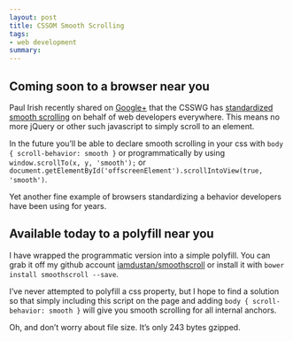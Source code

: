 ```yaml
---
layout: post
title: CSSOM Smooth Scrolling
tags:
- web development
summary: 
---
```


## Coming soon to a browser near you

Paul Irish recently shared on [Google+](https://plus.google.com/+PaulIrish/posts/XgLrpPS8vm8)
that the CSSWG has [standardized smooth
scrolling](http://dev.w3.org/csswg/cssom-view/#scroll-an-element-into-view) on behalf of web developers everywhere. This means no more jQuery or other such javascript to simply scroll to an element.

In the future you&rsquo;ll be able to declare smooth scrolling in your
css with `body { scroll-behavior: smooth }` or programmatically by using
`window.scrollTo(x, y, 'smooth');` or
`document.getElementById('offscreenElement').scrollIntoView(true,
'smooth')`.

Yet another fine example of browsers standardizing a behavior developers
have been using for years.

## Available today to a polyfill near you

I have wrapped the programmatic version into a simple polyfill. You can
grab it off my github account [iamdustan/smoothscroll](https://github.com/iamdustan/smoothscroll)
or install it with `bower install smoothscroll --save`.

I&rsquo;ve never attempted to polyfill a css property, but I hope to
find a solution so that simply including this script on the page and
adding `body { scroll-behavior: smooth }` will give you smooth scrolling
for all internal anchors.

Oh, and don&rsquo;t worry about file size. It&rsquo;s only 243 bytes
gzipped.



